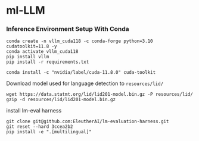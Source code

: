 # ml-LLM

### Inference Environment Setup With Conda

```
conda create -n vllm_cuda118 -c conda-forge python=3.10 cudatoolkit=11.8 -y
conda activate vllm_cuda118
pip install vllm
pip install -r requirements.txt
```

```
conda install -c "nvidia/label/cuda-11.8.0" cuda-toolkit
```

Download model used for language detection to `resources/lid/`
```
wget https://data.statmt.org/lid/lid201-model.bin.gz -P resources/lid/
gzip -d resources/lid/lid201-model.bin.gz 
```

install lm-eval harness
```
git clone git@github.com:EleutherAI/lm-evaluation-harness.git
git reset --hard 3ccea2b2
pip install -e ".[multilingual]"
```
